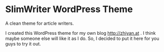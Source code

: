 SlimWriter WordPress Theme
==========================

A clean theme for article writers.

I created this WordPress theme for my own blog http://zhiyan.at . I think maybe someone else will like it as I do. So, I decided to put it here for you guys to try it out.
